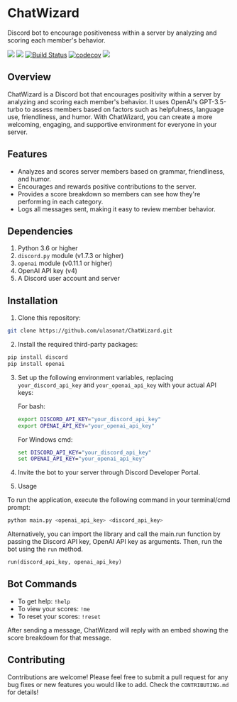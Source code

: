 # ChatWizard
Discord bot to encourage positiveness within a server by analyzing and scoring each member's behavior.


![](https://img.shields.io/github/license/ulasonat/prime-video-plus?color=blue&label=License)
![](https://img.shields.io/github/issues/ulasonat/ChatWizard)
[![Build Status](https://github.com/ulasonat/ChatWizard/actions/workflows/build.yml/badge.svg?branch=main)](https://github.com/ulasonat/ChatWizard/actions/workflows/build.yml)
[![codecov](https://codecov.io/gh/ulasonat/ChatWizard/branch/main/graph/badge.svg?token=G2AE2OWNO3)](https://codecov.io/gh/ulasonat/ChatWizard)
![](https://img.shields.io/pypi/v/chatwizard?color=blue)


## Overview

ChatWizard is a Discord bot that encourages positivity within a server by analyzing and scoring each member's behavior. It uses OpenAI's GPT-3.5-turbo to assess members based on factors such as helpfulness, language use, friendliness, and humor. With ChatWizard, you can create a more welcoming, engaging, and supportive environment for everyone in your server.

## Features

- Analyzes and scores server members based on grammar, friendliness, and humor.
- Encourages and rewards positive contributions to the server.
- Provides a score breakdown so members can see how they're performing in each category.
- Logs all messages sent, making it easy to review member behavior.

## Dependencies 
1. Python 3.6 or higher
2. `discord.py` module (v1.7.3 or higher)
3. `openai` module (v0.11.1 or higher)
4. OpenAI API key (v4)
5. A Discord user account and server

## Installation

1. Clone this repository:
```bash
git clone https://github.com/ulasonat/ChatWizard.git
```

2. Install the required third-party packages:
```bash
pip install discord
pip install openai
```

3. Set up the following environment variables, replacing `your_discord_api_key` and `your_openai_api_key` with your actual API keys:

   For bash:
   ```bash
   export DISCORD_API_KEY="your_discord_api_key"
   export OPENAI_API_KEY="your_openai_api_key"
   ```

   For Windows cmd:
   ```cmd
   set DISCORD_API_KEY="your_discord_api_key"
   set OPENAI_API_KEY="your_openai_api_key"
   ```
4. Invite the bot to your server through Discord Developer Portal.

5. Usage

To run the application, execute the following command in your terminal/cmd prompt:
``` bash
python main.py <openai_api_key> <discord_api_key>
```

Alternatively, you can import the library and call the main.run function by passing the Discord API key, OpenAI API key as arguments. Then, run the bot using the `run` method.

```python
run(discord_api_key, openai_api_key)
```

## Bot Commands

- To get help: `!help`
- To view your scores: `!me`
- To reset your scores: `!reset`

After sending a message, ChatWizard will reply with an embed showing the score breakdown for that message.

## Contributing

Contributions are welcome! Please feel free to submit a pull request for any bug fixes or new features you would like to add. 
Check the ```CONTRIBUTING.md``` for details!
